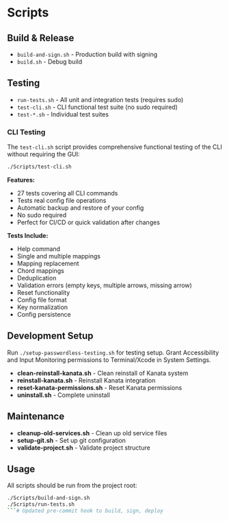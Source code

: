 # Scripts

## Build & Release
- `build-and-sign.sh` - Production build with signing
- `build.sh` - Debug build

## Testing
- `run-tests.sh` - All unit and integration tests (requires sudo)
- `test-cli.sh` - CLI functional test suite (no sudo required)
- `test-*.sh` - Individual test suites

### CLI Testing
The `test-cli.sh` script provides comprehensive functional testing of the CLI without requiring the GUI:

```bash
./Scripts/test-cli.sh
```

**Features:**
- 27 tests covering all CLI commands
- Tests real config file operations
- Automatic backup and restore of your config
- No sudo required
- Perfect for CI/CD or quick validation after changes

**Tests Include:**
- Help command
- Single and multiple mappings
- Mapping replacement
- Chord mappings
- Deduplication
- Validation errors (empty keys, multiple arrows, missing arrow)
- Reset functionality
- Config file format
- Key normalization
- Config persistence

## Development Setup
Run `./setup-passwordless-testing.sh` for testing setup. Grant Accessibility and Input Monitoring permissions to Terminal/Xcode in System Settings.
- **clean-reinstall-kanata.sh** - Clean reinstall of Kanata system
- **reinstall-kanata.sh** - Reinstall Kanata integration
- **reset-kanata-permissions.sh** - Reset Kanata permissions
- **uninstall.sh** - Complete uninstall

## Maintenance

- **cleanup-old-services.sh** - Clean up old service files
- **setup-git.sh** - Set up git configuration
- **validate-project.sh** - Validate project structure

## Usage

All scripts should be run from the project root:

```bash
./Scripts/build-and-sign.sh
./Scripts/run-tests.sh
```# Updated pre-commit hook to build, sign, deploy
